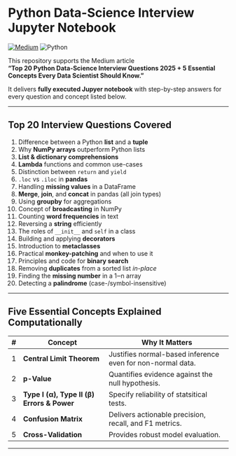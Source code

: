 # Python Data-Science Interview Jupyter Notebook

<!-- badges: start -->
[![Medium](https://img.shields.io/badge/Medium-@vadimtyuryaev-green?style=for-the-badge&logo=medium&logoColor=white)](https://medium.com/@vadimtyuryaev)
![Python](https://img.shields.io/badge/python-3670A0?style=for-the-badge&logo=python&logoColor=ffdd54)
<!-- badges: end -->
 
This repository supports the Medium article  
**“Top 20 Python Data-Science Interview Questions 2025 + 5 Essential Concepts Every Data Scientist Should Know.”**

It delivers **fully executed Jupyer notebook** with step-by-step answers for every question and concept listed below.

---

## Top 20 Interview Questions Covered

1. Difference between a Python **list** and a **tuple**  
2. Why **NumPy arrays** outperform Python lists  
3. **List & dictionary comprehensions**  
4. **Lambda** functions and common use-cases  
5. Distinction between `return` and `yield`  
6. `.loc` vs `.iloc` in **pandas**  
7. Handling **missing values** in a DataFrame  
8. **Merge**, **join**, and **concat** in pandas (all join types)  
9. Using **groupby** for aggregations  
10. Concept of **broadcasting** in NumPy  
11. Counting **word frequencies** in text  
12. Reversing a **string** efficiently  
13. The roles of `__init__` and `self` in a class  
14. Building and applying **decorators**  
15. Introduction to **metaclasses**  
16. Practical **monkey-patching** and when to use it  
17. Principles and code for **binary search**  
18. Removing **duplicates** from a sorted list *in-place*  
19. Finding the **missing number** in a 1‒n array  
20. Detecting a **palindrome** (case-/symbol-insensitive)

---

## Five Essential Concepts Explained Computationally

| # | Concept | Why It Matters |
|---|---------|----------------|
| 1 | **Central Limit Theorem**  | Justifies normal-based inference even for non-normal data. |
| 2 | **p-Value**  | Quantifies evidence against the null hypothesis. |
| 3 | **Type I (α), Type II (β) Errors & Power** | Specify reliability of statsitical tests.  |
| 4 | **Confusion Matrix** | Delivers actionable precision, recall, and F1 metrics. |
| 5 | **Cross-Validation** | Provides robust model evaluation. |

---